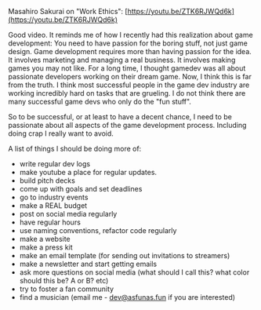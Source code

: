 Masahiro Sakurai on "Work Ethics":
[https://youtu.be/ZTK6RJWQd6k](https://youtu.be/ZTK6RJWQd6k)

Good video. It reminds me of how I recently had this realization about game development: You need to have passion for the boring stuff, not just game design. Game development requires more than having passion for the idea. It involves marketing and managing a real business. It involves making games you may not like. For a long time, I thought gamedev was all about passionate developers working on their dream game. Now, I think this is far from the truth. I think most successful people in the game dev industry are working incredibly hard on tasks that are grueling. I do not think there are many successful game devs who only do the "fun stuff". 

So to be successful, or at least to have a decent chance, I need to be passionate about all aspects of the game development process. Including doing crap I really want to avoid. 

A list of things I should be doing more of:

- write regular dev logs
- make youtube a place for regular updates.
- build pitch decks
- come up with goals and set deadlines
- go to industry events
- make a REAL budget
- post on social media regularly
- have regular hours
- use naming conventions, refactor code regularly
- make a website
- make a press kit
- make an email template (for sending out invitations to streamers)
- make a newsletter and start getting emails
- ask more questions on social media (what should I call this? what color should this be? A or B? etc)
- try to foster a fan community
- find a musician (email me - dev@asfunas.fun if you are interested)
